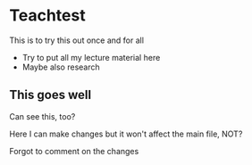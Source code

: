 # Teachtest
This is to try this out once and for all

* Try to put all my lecture material here
* Maybe also research

## This goes well
Can see this, too?

Here I can make changes but it won't affect the main file, NOT?

Forgot to comment on the changes
